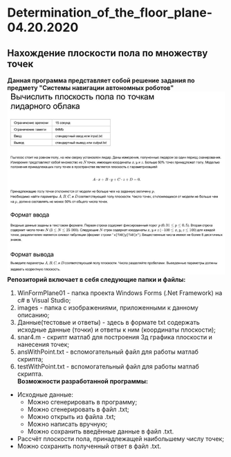 # Determination_of_the_floor_plane-04.20.2020
## Нахождение плоскости пола по множеству точек
**Данная программа представляет собой решение задания по предмету "Системы навигации автономных роботов"**  
![task](https://github.com/d1den/Determination_of_the_floor_plane-20.04.2020/blob/master/images/task.JPG?raw=true "task")  
**Репозиторий включает в себя следующие папки и файлы:**  
1. WinFormPlane01 - папка проекта Windows Forms (.Net Framework) на c# в Visual Studio;
2. images - папка с изображениями, приложенными к данному описанию;
3. Данные(тестовые и ответы) - здесь в формате txt содержать исходные данные (точки) и ответы к ним (координаты плоскости);  
4. snar4.m - скрипт матлаб для построения 3д графика плоскости и нанесения точек;  
5. ansWithPoint.txt - вспомогательный файл для работы матлаб скрипта;  
6. testWithPoint.txt - вспомогательный файл для работы матлаб скрипта.  
**Возможности разработанной программы:**  
+ Исходные данные:
  + Можно сгенерировать в программу;  
  + Можно сгенерировать в файл .txt;  
  + Можно открыть из файла .txt;  
  + Можно написать вручную;
  + Можно сохранить введённые данные в файл .txt.
+ Рассчёт плоскости пола, принадлежащей наибольшему числу точек;  
+ Можно сохранить полученный ответ в файл .txt.  

  
